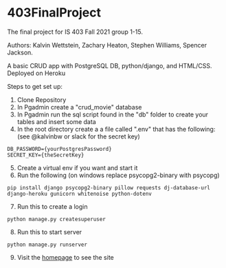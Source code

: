 # 403FinalProject
The final project for IS 403 Fall 2021 group 1-15. 

Authors: Kalvin Wettstein, Zachary Heaton, Stephen Williams, Spencer Jackson.

A basic CRUD app with PostgreSQL DB, python/django, and HTML/CSS. Deployed on Heroku

Steps to get set up:

1. Clone Repository
2. In Pgadmin create a "crud_movie" database
3. In Pgadmin run the sql script found in the "db" folder to create your tables and insert some data
4. In the root directory create a a file called ".env" that has the following: (see @kalvinbw or slack for the secret key)
```
DB_PASSWORD={yourPostgresPassword}
SECRET_KEY={theSecretKey}
```
5. Create a virtual env if you want and start it
6. Run the following (on windows replace psycopg2-binary with psycopg)
```
pip install django psycopg2-binary pillow requests dj-database-url django-heroku gunicorn whitenoise python-dotenv
```
7. Run this to create a login
```
python manage.py createsuperuser
```
8. Run this to start server
```
python manage.py runserver
```
9. Visit the [homepage](localhost:8000) to see the site
